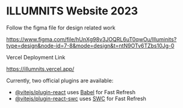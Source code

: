 # ILLUMNITS Website 2023

Follow the figma file for design related work

https://www.figma.com/file/hUnXg98v3JOQRL6uT0qwOu/Illuminits?type=design&node-id=7-8&mode=design&t=ntN9OTv6TZbs10Jg-0

Vercel Deployment Link

https://illumnits.vercel.app/

Currently, two official plugins are available:

- [@vitejs/plugin-react](https://github.com/vitejs/vite-plugin-react/blob/main/packages/plugin-react/README.md) uses [Babel](https://babeljs.io/) for Fast Refresh
- [@vitejs/plugin-react-swc](https://github.com/vitejs/vite-plugin-react-swc) uses [SWC](https://swc.rs/) for Fast Refresh
